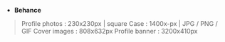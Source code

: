 - **Behance**
>Profile photos : 230x230px | square
>Case : 1400x-px | JPG / PNG / GIF
>Cover images : 808x632px
>Profile banner : 3200x410px
